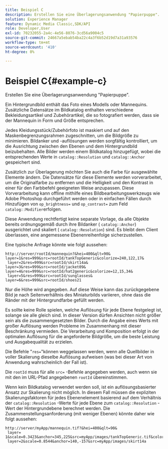 ```yaml
---
title: Beispiel C
description: Erstellen Sie eine Überlagerungsanwendung "Papierpuppe".
solution: Experience Manager
feature: Dynamic Media Classic,SDK/API
role: Developer,User
exl-id: 70232055-2a4c-4e56-8076-3cd56a9004c5
source-git-commit: 24667a5ebab54ba22c4a3f6b52d19d7a31a93576
workflow-type: tm+mt
source-wordcount: '410'
ht-degree: 0%

---
```


# Beispiel C{#example-c}

Erstellen Sie eine Überlagerungsanwendung &quot;Papierpuppe&quot;.

Ein Hintergrundbild enthält das Foto eines Modells oder Mannequins. Zusätzliche Datensätze im Bildkatalog enthalten verschiedene Bekleidungsartikel und Zubehörartikel, die so fotografiert werden, dass sie der Mannequin in Form und Größe entsprechen.

Jedes Kleidungsstück/Zubehörfoto ist maskiert und auf den Maskenbegrenzungsrahmen zugeschnitten, um die Bildgröße zu minimieren. Bildanker und -auflösungen werden sorgfältig kontrolliert, um die Ausrichtung zwischen den Ebenen und dem Hintergrundbild beizubehalten. Alle Bilder werden einem Bildkatalog hinzugefügt, wobei die entsprechenden Werte in `catalog::Resolution` und `catalog::Anchor` gespeichert sind.

Zusätzlich zur Überlagerung möchten Sie auch die Farbe für ausgewählte Elemente ändern. Die Datensätze für diese Elemente werden vorverarbeitet, um die Originalfarbe zu entfernen und die Helligkeit und den Kontrast in einer für den Farbbefehl geeigneten Weise anzupassen. Diese Vorverarbeitung kann offline mithilfe eines Bildbearbeitungswerkzeugs wie Adobe Photoshop durchgeführt werden oder in einfachen Fällen durch Hinzufügen von `op_brightness=` und `op_contrast=` zum Feld `catalog::Modifier`erfolgen.

Diese Anwendung rechtfertigt keine separate Vorlage, da alle Objekte bereits ordnungsgemäß durch ihre Bildanker ( `catalog::Anchor`) ausgerichtet und skaliert ( `catalog::Resolution`) sind. Es bleibt dem Client überlassen, eine angemessene Ebenenreihenfolge sicherzustellen.

Eine typische Anfrage könnte wie folgt aussehen:

```
http://server/rootId/mannequin?&hei=400&qlt=90&
layer=1&res=999&src=rootId/tankTopGeneric&colorize=240,122,17&
 layer=2&res=999&src=rootId/skirt14a&
layer=3&res=999&src=rootId/jacket09&
layer=4&res=999&src=rootId/hat2generic&colorize=12,15,34&
 layer=5&res=999&src=rootId/sunglasses&
layer=6&res=999&src=rootId/shoes21
```

Nur die Höhe wird angegeben. Auf diese Weise kann das zurückgegebene Bild je nach Seitenverhältnis des Miniaturbilds variieren, ohne dass die Ränder mit der Hintergrundfarbe gefüllt werden.

Es sollte keine Rolle spielen, welche Auflösung für jede Ebene festgelegt ist, solange sie alle gleich sind. In dieser Version dürfen Ansichten nicht größer sein als die zusammengesetzten Bilder. Durch die Angabe eines Werts mit großer Auflösung werden Probleme im Zusammenhang mit dieser Beschränkung vermieden. Die Verarbeitung und Komposition erfolgt in der optimalen Auflösung für die angeforderte Bildgröße, um die beste Leistung und Ausgabequalität zu erzielen.

Die Befehle &quot;`res=`&quot;können weggelassen werden, wenn alle Quellbilder in voller Skalierung dieselbe Auflösung aufweisen (was bei dieser Art von Anwendung wahrscheinlich der Fall ist).

Die `rootId` muss für alle `src=` -Befehle angegeben werden, auch wenn sie mit den im URL-Pfad angegebenen `rootId` übereinstimmen.

Wenn kein Bildkatalog verwendet werden soll, ist ein auflösungsbasierter Ansatz zur Skalierung nicht möglich. In diesem Fall müssen die expliziten Skalierungsfaktoren für jedes Ebenenelement basierend auf dem Verhältnis der `catalog::Resolution` -Werte für jede Ebene zum `catalog::Resolution` -Wert der Hintergrundebene berechnet werden. Die Zusammenstellungsanforderung (mit weniger Ebenen) könnte daher wie folgt aussehen:

```
http://server/myApp/mannequin.tif?&hei=400&qlt=90&
 layer= 1&scale=0.3423&anchor=345,225&src=myApp/images/tankTopGeneric.tif&colorize=240,122,17&
 layer=2&scale=0.8544&anchor=140,-157&src=myApp/images/skirt14a
```
